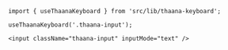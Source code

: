 ```import { useThaanaKeyboard } from 'src/lib/thaana-keyboard';```

```useThaanaKeyboard('.thaana-input');```

```<input className="thaana-input" inputMode="text" />```
